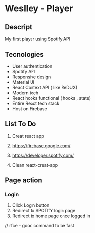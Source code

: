 # Weslley - Player 

## Descript 

My first player using Spotify API

## Tecnologies 

- User authentication
- Spotify API
- Responsive design
- Material UI
- React Context API ( like ReDUX)
- Modern tech
- React hooks functional ( hooks , state)
- Entire React tech stack
- Host on Firebase

## List To Do 

1. Creat react app 

2. https://firebase.google.com/

3. https://developer.spotify.com/

4. Clean react-creat-app

## Page action

### Login

1. Click Login button
2. Redirect to SPOTIfY login page
3. Redirect to home page once logged in 

// rfce - good command to be fast 



